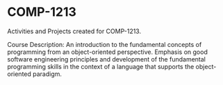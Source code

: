 # COMP-1213 

Activities and Projects created for COMP-1213.

Course Description:
An introduction to the fundamental concepts of programming from an object-oriented perspective. Emphasis on good software engineering principles and development of the fundamental programming skills in the context of a language that supports the object-oriented paradigm.
